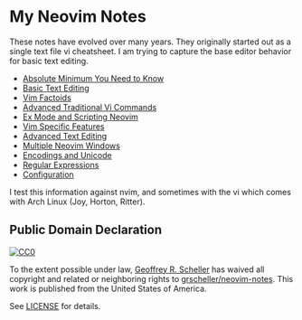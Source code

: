 # My Neovim Notes

These notes have evolved over many years. They originally started out as
a single text file vi cheatsheet. I am trying to capture the base editor
behavior for basic text editing.

* [Absolute Minimum You Need to Know](notes/01-AbsoluteMinimalTextEditing.md)
* [Basic Text Editing](notes/02-BasicTextEditing.md)
* [Vim Factoids](notes/03-VimFactoids.md)
* [Advanced Traditional Vi Commands](notes/04-AdvTradViCommands.md)
* [Ex Mode and Scripting Neovim](notes/05-ExMode.md)
* [Vim Specific Features](notes/06-VimSpecificFeatures.md)
* [Advanced Text Editing](notes/07-AdvTextEditing.md)
* [Multiple Neovim Windows](notes/08-MultipleWindows.md)
* [Encodings and Unicode](notes/09-EncodingsUnicode.md)
* [Regular Expressions](notes/10-RegularExpressions.md)
* [Configuration](notes/11-Configuration.md)

I test this information against nvim, and sometimes with the vi which
comes with Arch Linux (Joy, Horton, Ritter).

## Public Domain Declaration

<p xmlns:dct="http://purl.org/dc/terms/"
   xmlns:vcard="http://www.w3.org/2001/vcard-rdf/3.0#">
  <a rel="license"
     href="http://creativecommons.org/publicdomain/zero/1.0/">
     <img src="http://i.creativecommons.org/p/zero/1.0/88x31.png"
          style="border-style: none;"
          alt="CC0"></a>

  To the extent possible under law,
  [Geoffrey R. Scheller](https://github.com/grscheller)
  has waived all copyright and related or neighboring rights
  to [grscheller/neovim-notes](https://github.com/grscheller/neovim-notes).
  This work is published from the United States of America.
</p>

See [LICENSE](LICENSE) for details.

